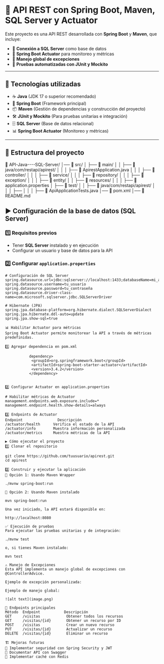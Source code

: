 # 📌 API REST con Spring Boot, Maven, SQL Server y Actuator

Este proyecto es una API REST desarrollada con **Spring Boot** y **Maven**, que incluye:

- 📌 **Conexión a SQL Server** como base de datos  
- 📌 **Spring Boot Actuator** para monitoreo y métricas  
- 📌 **Manejo global de excepciones**  
- 📌 **Pruebas automatizadas con JUnit y Mockito**  

---

## 🚀 Tecnologías utilizadas

- ☕ **Java** (JDK 17 o superior recomendado)
- 🌱 **Spring Boot** (Framework principal)
- 📦 **Maven** (Gestión de dependencias y construcción del proyecto)
- 🛠️ **JUnit y Mockito** (Para pruebas unitarias e integración)
- 🗄️ **SQL Server** (Base de datos relacional)
- 📊 **Spring Boot Actuator** (Monitoreo y métricas)

---

## 📂 Estructura del proyecto

📁 API-Java----SQL-Server/ │── 📁 src/ │ ├── 📁 main/ │ │ ├── 📁 java/com/restapi/apirest/ │ │ │ ├── 📄 ApirestApplication.java │ │ │ ├── 📁 controller/ │ │ │ ├── 📁 service/ │ │ │ ├── 📁 repository/ │ │ │ ├── 📁 exception/ │ │ │ ├── 📁 entity/ │ │ ├── 📁 resources/ │ │ │ ├── 📄 application.properties │ ├── 📁 test/ │ │ ├── 📁 java/com/restapi/apirest/ │ │ │ ├── │ │ │ ├── 📄 ApiApplicationTests.java │── 📄 pom.xml │── 📄 README.md


## ▶️ Configuración de la base de datos (SQL Server)

### 1️⃣ Requisitos previos  
- Tener **SQL Server** instalado y en ejecución  
- Configurar un usuario y base de datos para la API  

### 2️⃣ Configurar `application.properties`  

```properties
# Configuración de SQL Server
spring.datasource.url=jdbc:sqlserver://localhost:1433;databaseName=mi_api_db;encrypt=false
spring.datasource.username=tu_usuario
spring.datasource.password=tu_contraseña
spring.datasource.driver-class-name=com.microsoft.sqlserver.jdbc.SQLServerDriver

# Hibernate (JPA)
spring.jpa.database-platform=org.hibernate.dialect.SQLServerDialect
spring.jpa.hibernate.ddl-auto=update
spring.jpa.show-sql=true

📊 Habilitar Actuator para métricas
Spring Boot Actuator permite monitorear la API a través de métricas predefinidas.

1️⃣ Agregar dependencia en pom.xml

           dependency>
			<groupId>org.springframework.boot</groupId>
			<artifactId>spring-boot-starter-actuator</artifactId>
			<version>3.4.2</version>
		   </dependency>


2️⃣ Configurar Actuator en application.properties

# Habilitar métricas de Actuator
management.endpoints.web.exposure.include=*
management.endpoint.health.show-details=always

3️⃣ Endpoints de Actuator
Endpoint	            Descripción
/actuator/health	  Verifica el estado de la API
/actuator/info	      Muestra información personalizada
/actuator/metrics	  Muestra métricas de la API

▶️ Cómo ejecutar el proyecto
1️⃣ Clonar el repositorio

git clone https://github.com/tuusuario/apirest.git
cd apirest

2️⃣ Construir y ejecutar la aplicación
🔹 Opción 1: Usando Maven Wrapper

./mvnw spring-boot:run

🔹 Opción 2: Usando Maven instalado

mvn spring-boot:run

Una vez iniciado, la API estará disponible en:

http://localhost:8080

✅ Ejecución de pruebas
Para ejecutar las pruebas unitarias y de integración:

./mvnw test  

o, si tienes Maven instalado:

mvn test

⚠️ Manejo de Excepciones
Esta API implementa un manejo global de excepciones con @ControllerAdvice.

Ejemplo de excepción personalizada:

Ejemplo de manejo global:

![alt text](image.png)

🔗 Endpoints principales
Método	Endpoint	       Descripción
GET	    /visitas	        Obtener todos los recursos
GET	    /visitas/{id}	    Obtener un recurso por ID
POST    /visitas		    Crear un nuevo recurso
PUT	    /visitas/{id}	    Actualizar un recurso
DELETE	/visitas/{id}	    Eliminar un recurso

🏗️ Mejoras futuras
📌 Implementar seguridad con Spring Security y JWT
📌 Documentar API con Swagger
📌 Implementar caché con Redis







